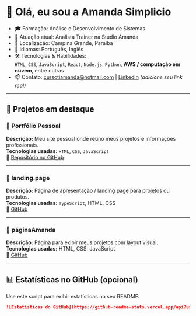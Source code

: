# 👋 Olá, eu sou a Amanda Simplicio

- 🎓 Formação: Análise e Desenvolvimento de Sistemas  
- 💼 Atuação atual: Analista Trainer na Studio Amanda  
- 📍 Localização: Campina Grande, Paraíba  
- 💬 Idiomas: Português, Inglês  
- 🛠️ Tecnologias & Habilidades:  
  `HTML`, `CSS`, `JavaScript`, `React`, `Node.js`, `Python`, **AWS / computação em nuvem**, entre outras  
- 📫 Contato: cursotiamanda@hotmail.com | [LinkedIn](https://www.linkedin.com) *(adicione seu link real)*

---

## 💼 Projetos em destaque

### 🚀 Portfólio Pessoal  
**Descrição:** Meu site pessoal onde reúno meus projetos e informações profissionais.  
**Tecnologias usadas:** `HTML`, `CSS`, `JavaScript`  
🔗 [Repositório no GitHub](https://github.com/Amandaad/portifolio)  

---

### 🧩 landing.page  
**Descrição:** Página de apresentação / landing page para projetos ou produtos.  
**Tecnologias usadas:** `TypeScript`, HTML, CSS  
🔗 [GitHub](https://github.com/Amandaad/landing.page)  

---

### 🎨 páginaAmanda  
**Descrição:** Página para exibir meus projetos com layout visual.  
**Tecnologias usadas:** HTML, CSS, JavaScript  
🔗 [GitHub](https://github.com/Amandaad/paginaAmanda)  

---

## 📊 Estatísticas no GitHub (opcional)

Use este script para exibir estatísticas no seu README:

```md
![Estatísticas do GitHub](https://github-readme-stats.vercel.app/api?username=Amandaad&show_icons=true&theme=radical)
